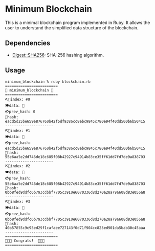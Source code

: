 # Minimum Blockchain

This is a minimal blockchain program implemented in Ruby. It allows the user to understand the simplified data structure of the blockchain.

## Dependencies
-  [Digest::SHA256](https://ruby-doc.org/stdlib-2.4.0/libdoc/digest/rdoc/Digest/SHA2.html): SHA-256 hashing algorithm.

## Usage

```
minimum_blockchain % ruby blockchain.rb
========================
🚀 minimum_blockchain 🚀
========================
⛏🧱index: #0
🍽️data: 🍙
💳prev_hash: 0
🤑hash: eacd5d25be659e876760b42f5df9386cc8ebc9845c780e94f40dd500b6b50415
----------------------
⛏🧱index: #1
🍽️data: 🍔
💳prev_hash: eacd5d25be659e876760b42f5df9386cc8ebc9845c780e94f40dd500b6b50415
🤑hash: 55e6aa5e2dd746de18c685f08b42927c94914b83ce35ff61dd7fd7de9a838703
----------------------
⛏🧱index: #2
🍽️data: 🍕
💳prev_hash: 55e6aa5e2dd746de18c685f08b42927c94914b83ce35ff61dd7fd7de9a838703
🤑hash: 0bb8fed9ddfc6b793cdbbf7705c3910e6070336d8d270a28a79a608d83e056a8
----------------------
⛏🧱index: #3
🍽️data: 🍟
💳prev_hash: 0bb8fed9ddfc6b793cdbbf7705c3910e6070336d8d270a28a79a608d83e056a8
🤑hash: 40a57855c9c95ed29f1cafaee727143f0d71f904cc823ed901da5bab30c45aaa
----------------------
========================
🎊🥳🎉 Congrats!  🎊🥳🎉
========================
```
